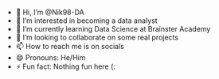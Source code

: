 - 👋 Hi, I’m @Nik98-DA
- 👀 I’m interested in becoming a data analyst
- 🌱 I’m currently learning Data Science at Brainster Academy
- 💞️ I’m looking to collaborate on some real projects
- 📫 How to reach me is on socials
- 😄 Pronouns: He/Him
- ⚡ Fun fact: Nothing fun here (:

<!---
Nik98-DA/Nik98-DA is a ✨ special ✨ repository because its `README.md` (this file) appears on your GitHub profile.
You can click the Preview link to take a look at your changes.
--->
